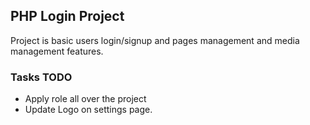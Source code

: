 ## PHP Login Project
Project is basic users login/signup and pages management and media management features.

### Tasks TODO
* Apply role all over the project
* Update Logo on settings page.